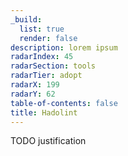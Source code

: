 ```yaml
---
_build:
  list: true
  render: false
description: lorem ipsum
radarIndex: 45
radarSection: tools
radarTier: adopt
radarX: 199
radarY: 62
table-of-contents: false
title: Hadolint
---
```


TODO justification
